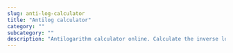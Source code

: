 ```yaml
---
slug: anti-log-calculator
title: "Antilog calculator"
category: ""
subcategory: ""
description: "Antilogarithm calculator online. Calculate the inverse logarithm of a number."
---
```


